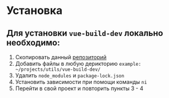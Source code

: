 # Установка

## Для установки `vue-build-dev` локально необходимо:

1. Скопировать данный [репозиторий](https://github.com/OlzhasAlexandrov/vue-build-dev/invitations)
2. Добавить файлы в любую дерикторию `example: ~/projects/utils/vue-build-dev/`
3. Удалить `node_modules` и `package-lock.json`
4. Установить зависимости при помощи команды `ni`
5. Перейти в свой проект и повторить пункты 3 - 4
